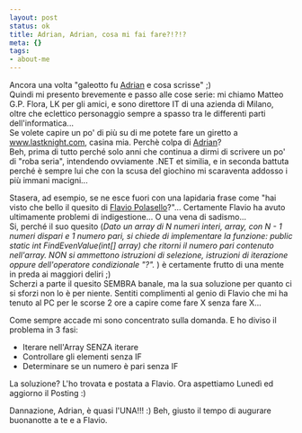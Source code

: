 ```yaml
--- 
layout: post
status: ok
title: Adrian, Adrian, cosa mi fai fare?!?!?
meta: {}
tags: 
- about-me
---
```

 Ancora una volta "galeotto fu <a href="http://www.ugidotnet.org/7322.blog">Adrian</a> e cosa scrisse" ;)  
Quindi mi presento brevemente e passo alle cose serie: mi chiamo Matteo G.P. Flora, LK per gli amici, e sono direttore IT di una azienda di Milano, oltre che eclettico personaggio sempre a spasso tra le differenti parti dell'informatica...  
Se volete capire un po' di più su di me potete fare un giretto a <a href="http://www.lastknight.com/">www.lastknight.com</a>, casina mia. Perchè colpa di <a href="http://www.ugidotnet.org/7322.blog">Adrian</a>?  
Beh, prima di tutto perché solo anni che continua a dirmi di scrivere un po' di "roba seria", intendendo ovviamente .NET et similia, e in seconda battuta perché è sempre lui che con la scusa del giochino mi scaraventa addosso i più immani macigni...  
  
Stasera, ad esempio, se ne esce fuori con una lapidaria frase come "hai visto che bello il quesito di <a href="http://www.ugidotnet.org/5148.blog">Flavio Polasello</a>?"... Certamente Flavio ha avuto ultimamente problemi di indigestione... O una vena di sadismo...  
Si, perché il suo quesito (<i>Dato un array di N numeri interi, array, con N - 1 numeri dispari e 1 numero pari, si chiede di implementare la funzione: public static int FindEvenValue(int[] array) che ritorni il numero pari contenuto nell'array. NON si ammettono istruzioni di selezione, istruzioni di iterazione oppure dell'operatore condizionale "?". </i>) è certamente frutto di una mente in preda ai maggiori deliri ;)  
Scherzi a parte il quesito SEMBRA banale, ma la sua soluzione per quanto ci si sforzi non lo è per niente. Sentiti complimenti al genio di Flavio che mi ha tenuto al PC per le scorse 2 ore a capire come fare X senza fare X...  
  
Come sempre accade mi sono concentrato sulla domanda. E ho diviso il problema in 3 fasi:  
* Iterare nell'Array SENZA iterare
* Controllare gli elementi senza IF
* Determinare se un numero è pari senza IF 
 
La soluzione? L'ho trovata e postata a Flavio. Ora aspettiamo Lunedì ed aggiorno il Posting :)  
  
Dannazione, Adrian, è quasi l'UNA!!!  :) Beh, giusto il tempo di augurare buonanotte a te e a Flavio.
